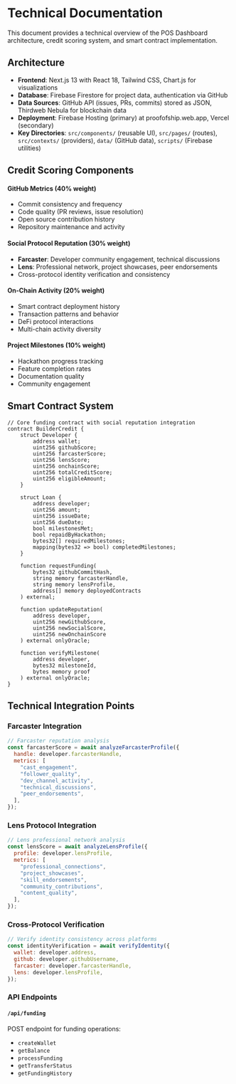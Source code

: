 # Technical Documentation

This document provides a technical overview of the POS Dashboard architecture, credit scoring system, and smart contract implementation.

## Architecture

- **Frontend**: Next.js 13 with React 18, Tailwind CSS, Chart.js for visualizations
- **Database**: Firebase Firestore for project data, authentication via GitHub
- **Data Sources**: GitHub API (issues, PRs, commits) stored as JSON, Thirdweb Nebula for blockchain data
- **Deployment**: Firebase Hosting (primary) at proofofship.web.app, Vercel (secondary)
- **Key Directories**: `src/components/` (reusable UI), `src/pages/` (routes), `src/contexts/` (providers), `data/` (GitHub data), `scripts/` (Firebase utilities)

## Credit Scoring Components

#### **GitHub Metrics (40% weight)**

- Commit consistency and frequency
- Code quality (PR reviews, issue resolution)
- Open source contribution history
- Repository maintenance and activity

#### **Social Protocol Reputation (30% weight)**

- **Farcaster**: Developer community engagement, technical discussions
- **Lens**: Professional network, project showcases, peer endorsements
- Cross-protocol identity verification and consistency

#### **On-Chain Activity (20% weight)**

- Smart contract deployment history
- Transaction patterns and behavior
- DeFi protocol interactions
- Multi-chain activity diversity

#### **Project Milestones (10% weight)**

- Hackathon progress tracking
- Feature completion rates
- Documentation quality
- Community engagement

## Smart Contract System

```solidity
// Core funding contract with social reputation integration
contract BuilderCredit {
    struct Developer {
        address wallet;
        uint256 githubScore;
        uint256 farcasterScore;
        uint256 lensScore;
        uint256 onchainScore;
        uint256 totalCreditScore;
        uint256 eligibleAmount;
    }

    struct Loan {
        address developer;
        uint256 amount;
        uint256 issueDate;
        uint256 dueDate;
        bool milestonesMet;
        bool repaidByHackathon;
        bytes32[] requiredMilestones;
        mapping(bytes32 => bool) completedMilestones;
    }

    function requestFunding(
        bytes32 githubCommitHash,
        string memory farcasterHandle,
        string memory lensProfile,
        address[] memory deployedContracts
    ) external;

    function updateReputation(
        address developer,
        uint256 newGithubScore,
        uint256 newSocialScore,
        uint256 newOnchainScore
    ) external onlyOracle;

    function verifyMilestone(
        address developer,
        bytes32 milestoneId,
        bytes memory proof
    ) external onlyOracle;
}
```

## Technical Integration Points

### **Farcaster Integration**

```javascript
// Farcaster reputation analysis
const farcasterScore = await analyzeFarcasterProfile({
  handle: developer.farcasterHandle,
  metrics: [
    "cast_engagement",
    "follower_quality",
    "dev_channel_activity",
    "technical_discussions",
    "peer_endorsements",
  ],
});
```

### **Lens Protocol Integration**

```javascript
// Lens professional network analysis
const lensScore = await analyzeLensProfile({
  profile: developer.lensProfile,
  metrics: [
    "professional_connections",
    "project_showcases",
    "skill_endorsements",
    "community_contributions",
    "content_quality",
  ],
});
```

### **Cross-Protocol Verification**

```javascript
// Verify identity consistency across platforms
const identityVerification = await verifyIdentity({
  wallet: developer.address,
  github: developer.githubUsername,
  farcaster: developer.farcasterHandle,
  lens: developer.lensProfile,
});
```

### API Endpoints

#### `/api/funding`

POST endpoint for funding operations:

- `createWallet`
- `getBalance`
- `processFunding`
- `getTransferStatus`
- `getFundingHistory`
